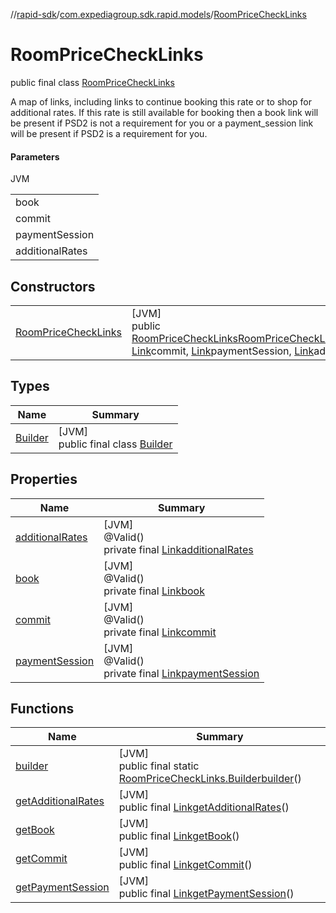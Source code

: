 //[rapid-sdk](../../../index.md)/[com.expediagroup.sdk.rapid.models](../index.md)/[RoomPriceCheckLinks](index.md)

# RoomPriceCheckLinks

public final class [RoomPriceCheckLinks](index.md)

A map of links, including links to continue booking this rate or to shop for additional rates.  If this rate is still available for booking then a book link will be present if PSD2 is not a requirement for you or a payment_session link will be present if PSD2 is a requirement for you.

#### Parameters

JVM

| |
|---|
| book |
| commit |
| paymentSession |
| additionalRates |

## Constructors

| | |
|---|---|
| [RoomPriceCheckLinks](-room-price-check-links.md) | [JVM]<br>public [RoomPriceCheckLinks](index.md)[RoomPriceCheckLinks](-room-price-check-links.md)([Link](../-link/index.md)book, [Link](../-link/index.md)commit, [Link](../-link/index.md)paymentSession, [Link](../-link/index.md)additionalRates) |

## Types

| Name | Summary |
|---|---|
| [Builder](-builder/index.md) | [JVM]<br>public final class [Builder](-builder/index.md) |

## Properties

| Name | Summary |
|---|---|
| [additionalRates](index.md#-1212102518%2FProperties%2F700308213) | [JVM]<br>@Valid()<br>private final [Link](../-link/index.md)[additionalRates](index.md#-1212102518%2FProperties%2F700308213) |
| [book](index.md#358981531%2FProperties%2F700308213) | [JVM]<br>@Valid()<br>private final [Link](../-link/index.md)[book](index.md#358981531%2FProperties%2F700308213) |
| [commit](index.md#1719318349%2FProperties%2F700308213) | [JVM]<br>@Valid()<br>private final [Link](../-link/index.md)[commit](index.md#1719318349%2FProperties%2F700308213) |
| [paymentSession](index.md#124788212%2FProperties%2F700308213) | [JVM]<br>@Valid()<br>private final [Link](../-link/index.md)[paymentSession](index.md#124788212%2FProperties%2F700308213) |

## Functions

| Name | Summary |
|---|---|
| [builder](builder.md) | [JVM]<br>public final static [RoomPriceCheckLinks.Builder](-builder/index.md)[builder](builder.md)() |
| [getAdditionalRates](get-additional-rates.md) | [JVM]<br>public final [Link](../-link/index.md)[getAdditionalRates](get-additional-rates.md)() |
| [getBook](get-book.md) | [JVM]<br>public final [Link](../-link/index.md)[getBook](get-book.md)() |
| [getCommit](get-commit.md) | [JVM]<br>public final [Link](../-link/index.md)[getCommit](get-commit.md)() |
| [getPaymentSession](get-payment-session.md) | [JVM]<br>public final [Link](../-link/index.md)[getPaymentSession](get-payment-session.md)() |
